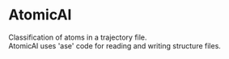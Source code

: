 # AtomicAI
Classification of atoms in a trajectory file.   
AtomicAI uses 'ase' code for reading and writing structure files. 
